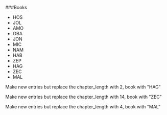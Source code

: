 ###Books

- HOS
- JOL
- AMO
- OBA
- JON
- MIC
- NAM
- HAB
- ZEP
- HAG
- ZEC
- MAL

Make new entries but replace the chapter_length with 2, book with "HAG"

Make new entries but replace the chapter_length with 14, book with "ZEC"

Make new entries but replace the chapter_length with 4, book with "MAL"
